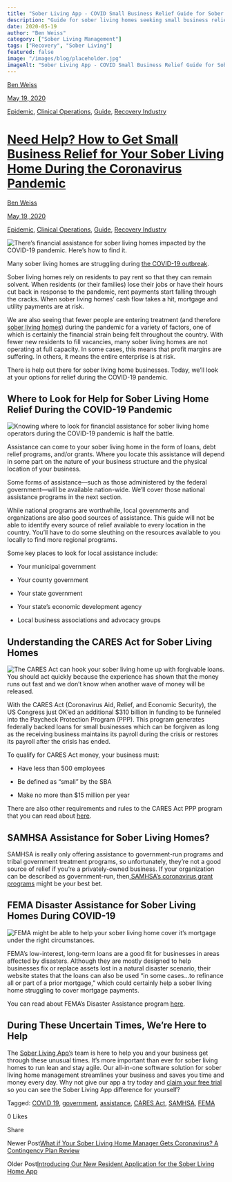 ```yaml
---
title: "Sober Living App - COVID Small Business Relief Guide for Sober Living Homes"
description: "Guide for sober living homes seeking small business relief during the COVID-19 pandemic. Learn about options & how to get help."
date: 2020-05-19
author: "Ben Weiss"
category: ["Sober Living Management"]
tags: ["Recovery", "Sober Living"]
featured: false
image: "/images/blog/placeholder.jpg"
imageAlt: "Sober Living App - COVID Small Business Relief Guide for Sober Living Homes"
---
```


[Ben Weiss](../../../../sober-living-app-blog%EF%B9%96author=5a811b27db7926c296af1851.html)

[May 19, 2020](need-help-how-to-get-small-business-relief-for-your-sober-living-home-during-the-coronavirus-pandemic.html)

[Epidemic](../../../category/Epidemic.html), [Clinical Operations](../../../category/Clinical+Operations.html), [Guide](../../../category/Guide.html), [Recovery Industry](../../../category/Recovery+Industry.html)

#  [Need Help? How to Get Small Business Relief for Your Sober Living Home During the Coronavirus Pandemic](need-help-how-to-get-small-business-relief-for-your-sober-living-home-during-the-coronavirus-pandemic.html)

[Ben Weiss](../../../../sober-living-app-blog%EF%B9%96author=5a811b27db7926c296af1851.html)

[May 19, 2020](need-help-how-to-get-small-business-relief-for-your-sober-living-home-during-the-coronavirus-pandemic.html)

[Epidemic](../../../category/Epidemic.html), [Clinical Operations](../../../category/Clinical+Operations.html), [Guide](../../../category/Guide.html), [Recovery Industry](../../../category/Recovery+Industry.html)

![There’s financial assistance for sober living homes impacted by the COVID-19 pandemic. Here’s how to find it.](/images/blog/need-help-how-to-get-small-business-relief-for-your-sober-living-home-during-the-coronavirus-pandemic/Screenshot_2020-05-14_at_9.52.40_AM.png)

Many sober living homes are struggling during [the COVID-19 outbreak](../../3/31/5-ways-coronavirus-is-changing-the-sober-living-industrynbsp.html). 

Sober living homes rely on residents to pay rent so that they can remain solvent. When residents (or their families) lose their jobs or have their hours cut back in response to the pandemic, rent payments start falling through the cracks. When sober living homes’ cash flow takes a hit, mortgage and utility payments are at risk. 

We are also seeing that fewer people are entering treatment (and therefore [sober living homes](../../4/21/3-coronavirus-changes-your-sober-living-home-needs-to-make-this-week.html)) during the pandemic for a variety of factors, one of which is certainly the financial strain being felt throughout the country. With fewer new residents to fill vacancies, many sober living homes are not operating at full capacity. In some cases, this means that profit margins are suffering. In others, it means the entire enterprise is at risk.

There is help out there for sober living home businesses. Today, we’ll look at your options for relief during the COVID-19 pandemic. 

## Where to Look for Help for Sober Living Home Relief During the COVID-19 Pandemic 

![Knowing where to look for financial assistance for sober living home operators during the COVID-19 pandemic is half the battle.](/images/blog/need-help-how-to-get-small-business-relief-for-your-sober-living-home-during-the-coronavirus-pandemic/Screenshot_2020-05-14_at_9.53.57_AM.png)

Assistance can come to your sober living home in the form of loans, debt relief programs, and/or grants. Where you locate this assistance will depend in some part on the nature of your business structure and the physical location of your business. 

Some forms of assistance—such as those administered by the federal government—will be available nation-wide. We’ll cover those national assistance programs in the next section. 

While national programs are worthwhile, local governments and organizations are also good sources of assistance. This guide will not be able to identify every source of relief available to every location in the country. You’ll have to do some sleuthing on the resources available to you locally to find more regional programs.

Some key places to look for local assistance include: 

  * Your municipal government 

  * Your county government 

  * Your state government 

  * Your state’s economic development agency 

  * Local business associations and advocacy groups 

## Understanding the CARES Act for Sober Living Homes 

![The CARES Act can hook your sober living home up with forgivable loans. You should act quickly because the experience has shown that the money runs out fast and we don’t know when another wave of money will be released.](/images/blog/need-help-how-to-get-small-business-relief-for-your-sober-living-home-during-the-coronavirus-pandemic/Screenshot_2020-05-14_at_9.54.43_AM.png)

With the CARES Act (Coronavirus Aid, Relief, and Economic Security), the US Congress just OK’ed an additional $310 billion in funding to be funneled into the Paycheck Protection Program (PPP). This program generates federally backed loans for small businesses which can be forgiven as long as the receiving business maintains its payroll during the crisis or restores its payroll after the crisis has ended. 

To qualify for CARES Act money, your business must: 

  * Have less than 500 employees 

  * Be defined as “small” by the SBA

  * Make no more than $15 million per year 

There are also other requirements and rules to the CARES Act PPP program that you can read about [here](https://www.uschamber.com/sites/default/files/023595_comm_corona_virus_smallbiz_loan_final.pdf). 

## SAMHSA Assistance for Sober Living Homes? 

SAMHSA is really only offering assistance to government-run programs and tribal government treatment programs, so unfortunately, they’re not a good source of relief if you’re a privately-owned business. If your organization can be described as government-run, then[ SAMHSA’s coronavirus grant programs](https://www.samhsa.gov/grants/grant-announcements/fg-20-006) might be your best bet.

## FEMA Disaster Assistance for Sober Living Homes During COVID-19

![FEMA might be able to help your sober living home cover it’s mortgage under the right circumstances.](/images/blog/need-help-how-to-get-small-business-relief-for-your-sober-living-home-during-the-coronavirus-pandemic/Screenshot_2020-05-14_at_9.55.25_AM.png)

FEMA’s low-interest, long-term loans are a good fit for businesses in areas affected by disasters. Although they are mostly designed to help businesses fix or replace assets lost in a natural disaster scenario, their website states that the loans can also be used “in some cases...to refinance all or part of a prior mortgage,” which could certainly help a sober living home struggling to cover mortgage payments. 

You can read about FEMA’s Disaster Assistance program [here](https://www.disasterassistance.gov/get-assistance/forms-of-assistance/4479). 

## During These Uncertain Times, We’re Here to Help 

The [Sober Living App’](../../../../index.html)s team is here to help you and your business get through these unusual times. It’s more important than ever for sober living homes to run lean and stay agile. Our all-in-one software solution for sober living home management streamlines your business and saves you time and money every day. Why not give our app a try today and [claim your free trial](https://signup.behavehealth.com/?product=sober_living_app) so you can see the Sober Living App difference for yourself?  

Tagged: [COVID 19](../../../tag/COVID+19.html), [government](../../../tag/government.html), [assistance](../../../tag/assistance.html), [CARES Act](../../../tag/CARES+Act.html), [SAMHSA](../../../tag/SAMHSA.html), [FEMA](https://soberlivingapp.com/sober-living-app-blog/tag/FEMA)

0 Likes

Share

Newer Post[What if Your Sober Living Home Manager Gets Coronavirus? A Contingency Plan Review](../../6/2/what-if-your-sober-living-home-manager-gets-coronavirus-a-contingency-plan-review.html)

Older Post[Introducing Our New Resident Application for the Sober Living Home App](https://soberlivingapp.com/sober-living-app-blog/2020/4/28/introducing-our-new-resident-application-for-the-sober-living-home-app)